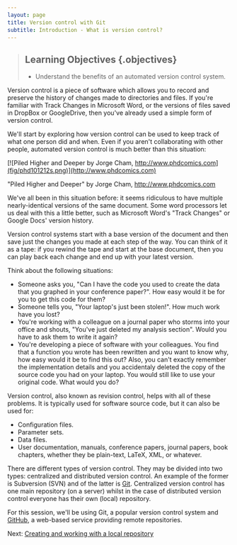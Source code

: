 ```yaml
---
layout: page
title: Version control with Git  
subtitle: Introduction - What is version control?
---
```


> ## Learning Objectives {.objectives}
>
> *   Understand the benefits of an automated version control system.


Version control is a piece of software which allows you to record and
preserve the history of changes made to directories and files. If you're
familiar with Track Changes in Microsoft Word, or the versions of files
saved in DropBox or GoogleDrive, then you've already used a simple form
of version control.

We'll start by exploring how version control can be used
to keep track of what one person did and when.
Even if you aren't collaborating with other people,
automated version control is much better than this situation:

[![Piled Higher and Deeper by Jorge Cham, http://www.phdcomics.com](fig/phd101212s.png)](http://www.phdcomics.com)

"Piled Higher and Deeper" by Jorge Cham, http://www.phdcomics.com

We've all been in this situation before: it seems ridiculous to have multiple nearly-identical versions of the same document. Some word processors let us deal with this a little better, such as Microsoft Word's "Track Changes" or Google Docs' version history.

Version control systems start with a base version of the document and then save just the changes you made at each step of the way. You can think of it as a tape: if you rewind the tape and start at the base document, then you can play back each change and end up with your latest version.


Think about the following situations:

-   Someone asks you, "Can I have the code you used to create the data
    that you graphed in your conference paper?". How easy would it be
    for you to get this code for them?
-   Someone tells you, "Your laptop's just been stolen!". How much work
    have you lost?
-   You're working with a colleague on a journal paper who storms into
    your office and shouts, "You've just deleted my analysis section".
    Would you have to ask them to write it again?
-   You're developing a piece of software with your colleagues. You find
    that a function you wrote has been rewritten and you want to know
    why, how easy would it be to find this out? Also, you can't exactly
    remember the implementation details and you accidentaly deleted the
    copy of the source code you had on your laptop. You would still like
    to use your original code. What would you do?

Version control, also known as revision control, helps with all of these
problems. It is typically used for software source code, but it can also
be used for:

-   Configuration files.
-   Parameter sets.
-   Data files.
-   User documentation, manuals, conference papers, journal papers, book
    chapters, whether they be plain-text, LaTeX, XML, or whatever.

There are different types of version control. They may be divided into
two types: centralized and distributed version control. An example of
the former is Subversion (SVN) and of the latter is
[Git](http://git-scm.com/). Centralized version control has one main
repository (on a server) whilst in the case of distributed version
control everyone has their own (local) repository. 

 For this session, we'll be using Git, a popular version control system
and [GitHub](http://github.com), a web-based service providing remote
repositories.

Next: [Creating and working with a local repository](02-local.html)
